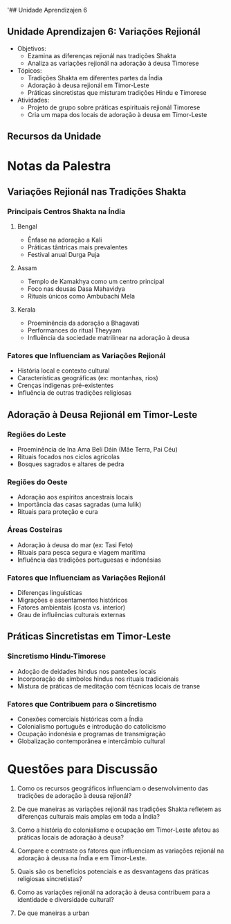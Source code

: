 '## Unidade Aprendizajen 6

## Unidade Aprendizajen 6: Variações Rejionál
- Objetivos:
  * Ezamina as diferenças rejionál nas tradições Shakta
  * Analiza as variações rejionál na adoração à deusa Timorese
- Tópicos:
  * Tradições Shakta em diferentes partes da Índia
  * Adoração à deusa rejionál em Timor-Leste
  * Práticas sincretistas que misturam tradições Hindu e Timorese
- Atividades:
  * Projeto de grupo sobre práticas espirituais rejionál Timorese
  * Cria um mapa dos locais de adoração à deusa em Timor-Leste

## Recursos da Unidade

# Notas da Palestra

## Variações Rejionál nas Tradições Shakta

### Principais Centros Shakta na Índia

1. Bengal
   - Ênfase na adoração a Kali
   - Práticas tântricas mais prevalentes
   - Festival anual Durga Puja

2. Assam
   - Templo de Kamakhya como um centro principal
   - Foco nas deusas Dasa Mahavidya
   - Rituais únicos como Ambubachi Mela

3. Kerala
   - Proeminência da adoração a Bhagavati
   - Performances do ritual Theyyam
   - Influência da sociedade matrilinear na adoração à deusa

### Fatores que Influenciam as Variações Rejionál

- História local e contexto cultural
- Características geográficas (ex: montanhas, rios)
- Crenças indígenas pré-existentes
- Influência de outras tradições religiosas

## Adoração à Deusa Rejionál em Timor-Leste

### Regiões do Leste

- Proeminência de Ina Ama Beli Dáin (Mãe Terra, Pai Céu)
- Rituais focados nos ciclos agrícolas
- Bosques sagrados e altares de pedra

### Regiões do Oeste

- Adoração aos espíritos ancestrais locais
- Importância das casas sagradas (uma lulik)
- Rituais para proteção e cura

### Áreas Costeiras

- Adoração à deusa do mar (ex: Tasi Feto)
- Rituais para pesca segura e viagem marítima
- Influência das tradições portuguesas e indonésias

### Fatores que Influenciam as Variações Rejionál

- Diferenças linguísticas
- Migrações e assentamentos históricos
- Fatores ambientais (costa vs. interior)
- Grau de influências culturais externas

## Práticas Sincretistas em Timor-Leste

### Sincretismo Hindu-Timorese

- Adoção de deidades hindus nos panteões locais
- Incorporação de símbolos hindus nos rituais tradicionais
- Mistura de práticas de meditação com técnicas locais de transe

### Fatores que Contribuem para o Sincretismo

- Conexões comerciais históricas com a Índia
- Colonialismo português e introdução do catolicismo
- Ocupação indonésia e programas de transmigração
- Globalização contemporânea e intercâmbio cultural

# Questões para Discussão

1. Como os recursos geográficos influenciam o desenvolvimento das tradições de adoração à deusa rejionál?

2. De que maneiras as variações rejionál nas tradições Shakta refletem as diferenças culturais mais amplas em toda a Índia?

3. Como a história do colonialismo e ocupação em Timor-Leste afetou as práticas locais de adoração à deusa?

4. Compare e contraste os fatores que influenciam as variações rejionál na adoração à deusa na Índia e em Timor-Leste.

5. Quais são os benefícios potenciais e as desvantagens das práticas religiosas sincretistas?

6. Como as variações rejionál na adoração à deusa contribuem para a identidade e diversidade cultural?

7. De que maneiras a urban